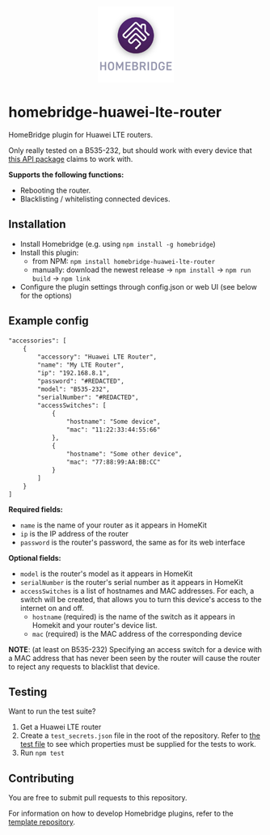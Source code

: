 
<p align="center">

<img src="https://github.com/homebridge/branding/raw/master/logos/homebridge-wordmark-logo-vertical.png" width="150">

</p>


# homebridge-huawei-lte-router

HomeBridge plugin for Huawei LTE routers.

Only really tested on a B535-232, but should work with every device that [this API package](https://github.com/Salamek/huawei-lte-api-ts) claims to work with.

**Supports the following functions:**
- Rebooting the router.
- Blacklisting / whitelisting connected devices.

## Installation
- Install Homebridge (e.g. using `npm install -g homebridge`)
- Install this plugin:
  -  from NPM: `npm install homebridge-huawei-lte-router`
  -  manually: download the newest release -> `npm install` -> `npm run build` -> `npm link`
- Configure the plugin settings through config.json or web UI (see below for the options)

## Example config

```
"accessories": [
    {
        "accessory": "Huawei LTE Router",
        "name": "My LTE Router",
        "ip": "192.168.8.1",
        "password": "#REDACTED",
        "model": "B535-232",
        "serialNumber": "#REDACTED",
        "accessSwitches": [
            {
                "hostname": "Some device",
                "mac": "11:22:33:44:55:66"
            },
            {
                "hostname": "Some other device",
                "mac": "77:88:99:AA:BB:CC"
            }
        ]
    }
]
```

**Required fields:**
- `name` is the name of your router as it appears in HomeKit
- `ip` is the IP address of the router
- `password` is the router's password, the same as for its web interface

**Optional fields:**
- `model` is the router's model as it appears in HomeKit
- `serialNumber` is the router's serial number as it appears in HomeKit
- `accessSwitches` is a list of hostnames and MAC addresses. For each, a switch will be created, that allows you to turn this device's access to the internet on and off.
    - `hostname` (required) is the name of the switch as it appears in Homekit and your router's device list.
    - `mac` (required) is the MAC address of the corresponding device


**NOTE**: (at least on B535-232) Specifying an access switch for a device with a MAC address that has never been seen by the router will cause the router to reject any requests to blacklist that device.

## Testing

Want to run the test suite?

1. Get a Huawei LTE router
2. Create a `test_secrets.json` file in the root of the repository. Refer to [the test file](src/api.spec.ts) to see which properties must be supplied for the tests to work.
3. Run `npm test`


## Contributing

You are free to submit pull requests to this repository.

For information on how to develop Homebridge plugins, refer to the [template repository](https://github.com/homebridge/homebridge-plugin-template).
